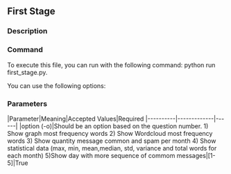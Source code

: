 ## First Stage

### Description


### Command

To execute this file, you can run with the following command: python run first_stage.py.

You can use the following options:

### Parameters

|Parameter|Meaning|Accepted Values|Required
|----------|-------------|------|
|option (-o)|Should be an option based on the question number. 1) Show graph most frequency words 2) Show Wordcloud most frequency words 3) Show quantity message common and spam per month 4) Show statistical data (max, min, mean,median, std, variance and total words for each month) 5)Show day with more sequence of commom messages|[1-5]|True
